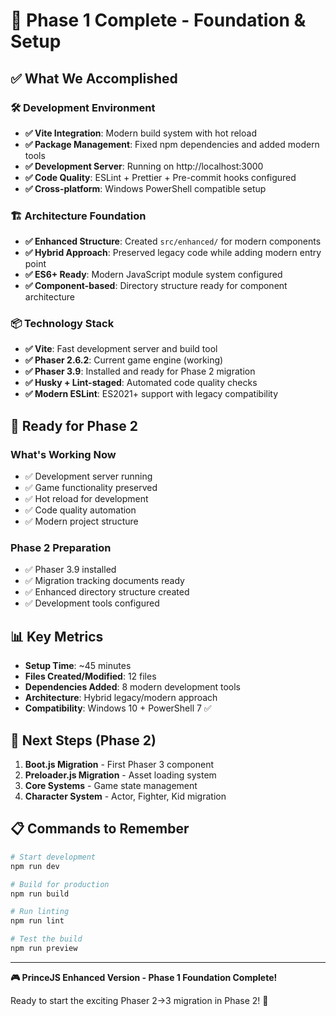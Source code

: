 # 🎉 Phase 1 Complete - Foundation & Setup

## ✅ What We Accomplished

### 🛠️ Development Environment

- **✅ Vite Integration**: Modern build system with hot reload
- **✅ Package Management**: Fixed npm dependencies and added modern tools
- **✅ Development Server**: Running on http://localhost:3000
- **✅ Code Quality**: ESLint + Prettier + Pre-commit hooks configured
- **✅ Cross-platform**: Windows PowerShell compatible setup

### 🏗️ Architecture Foundation

- **✅ Enhanced Structure**: Created `src/enhanced/` for modern components
- **✅ Hybrid Approach**: Preserved legacy code while adding modern entry point
- **✅ ES6+ Ready**: Modern JavaScript module system configured
- **✅ Component-based**: Directory structure ready for component architecture

### 📦 Technology Stack

- **✅ Vite**: Fast development server and build tool
- **✅ Phaser 2.6.2**: Current game engine (working)
- **✅ Phaser 3.9**: Installed and ready for Phase 2 migration
- **✅ Husky + Lint-staged**: Automated code quality checks
- **✅ Modern ESLint**: ES2021+ support with legacy compatibility

## 🚀 Ready for Phase 2

### What's Working Now

- ✅ Development server running
- ✅ Game functionality preserved
- ✅ Hot reload for development
- ✅ Code quality automation
- ✅ Modern project structure

### Phase 2 Preparation

- ✅ Phaser 3.9 installed
- ✅ Migration tracking documents ready
- ✅ Enhanced directory structure created
- ✅ Development tools configured

## 📊 Key Metrics

- **Setup Time**: ~45 minutes
- **Files Created/Modified**: 12 files
- **Dependencies Added**: 8 modern development tools
- **Architecture**: Hybrid legacy/modern approach
- **Compatibility**: Windows 10 + PowerShell 7 ✅

## 🎯 Next Steps (Phase 2)

1. **Boot.js Migration** - First Phaser 3 component
2. **Preloader.js Migration** - Asset loading system
3. **Core Systems** - Game state management
4. **Character System** - Actor, Fighter, Kid migration

## 📋 Commands to Remember

```bash
# Start development
npm run dev

# Build for production
npm run build

# Run linting
npm run lint

# Test the build
npm run preview
```

---

**🎮 PrinceJS Enhanced Version - Phase 1 Foundation Complete!**

Ready to start the exciting Phaser 2→3 migration in Phase 2! 🚀
